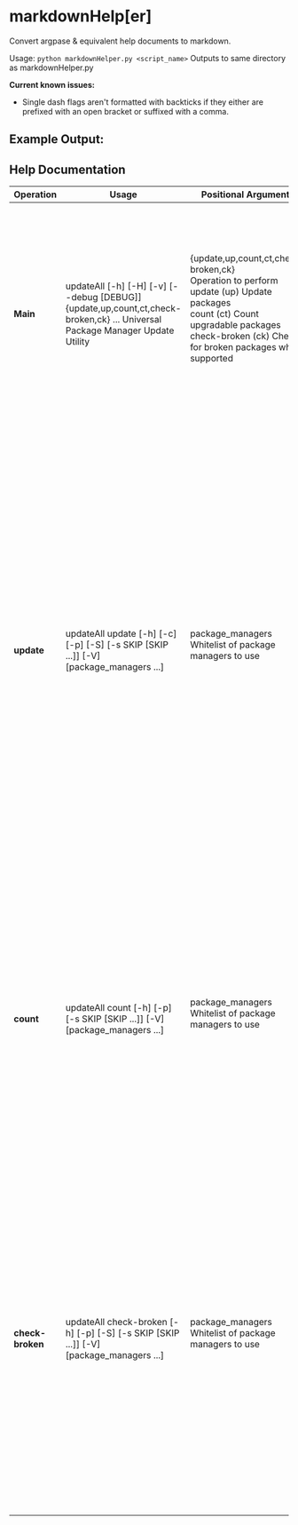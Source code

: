 # markdownHelp[er]
Convert argpase &amp; equivalent help documents to markdown.

Usage: `python markdownHelper.py <script_name>`
Outputs to same directory as markdownHelper.py

**Current known issues:**

 - Single dash flags aren't formatted with backticks if they either are prefixed with an open bracket or suffixed with a comma.


## Example Output:

<!--HELP GEN START-->
## Help Documentation
| Operation | Usage | Positional Arguments | Options |
| --- | --- | --- | --- |
| **Main** | updateAll [-h] [-H] [-v] [--debug [DEBUG]] {update,up,count,ct,check-broken,ck} ... Universal Package Manager Update Utility | {update,up,count,ct,check-broken,ck}<br> Operation to perform<br> update (up)         Update packages<br> count (ct)          Count upgradable packages<br> check-broken (ck)   Check for broken packages where supported<br> <br>  | -h, `--help`            show this help message and exit<br> -H, `--full-help`       Display full updateAll help<br> -v, `--version`         show program's version number and exit<br> --debug [DEBUG]       Debug<br>  |
| **update** | updateAll update [-h] [-c] [-p] [-S] [-s SKIP [SKIP ...]] [-V] [package_managers ...] | package_managers      Whitelist of package managers to use<br> <br>  | -h, `--help`            show this help message and exit<br> -c, `--check-broken`    Check for broken packages after updating where<br> supported<br> -p, `--simple`          Don't use Live Table output for Package Manager Status<br> -S, `--simulate`        Dry run/simulate update process<br> -s SKIP [SKIP ...], `--skip` SKIP [SKIP ...]<br> Skip specified package managers<br> -V, `--verbose`         Enable verbose output<br>  |
| **count** | updateAll count [-h] [-p] [-s SKIP [SKIP ...]] [-V] [package_managers ...] | package_managers      Whitelist of package managers to use<br> <br>  | -h, `--help`            show this help message and exit<br> -p, `--simple`          Don't use Live Table output for Package Manager Status<br> -s SKIP [SKIP ...], `--skip` SKIP [SKIP ...]<br> Skip specified package managers<br> -V, `--verbose`         Enable verbose output<br>  |
| **check-broken** | updateAll check-broken [-h] [-p] [-S] [-s SKIP [SKIP ...]] [-V] [package_managers ...] | package_managers      Whitelist of package managers to use<br> <br>  | -h, `--help`            show this help message and exit<br> -p, `--simple`          Don't use Live Table output for Package Manager Status<br> -S, `--simulate`        Dry run/simulate check process<br> -s SKIP [SKIP ...], `--skip` SKIP [SKIP ...]<br> Skip specified package managers<br> -V, `--verbose`         Enable verbose output<br>  |
<!--HELP GEN END-->